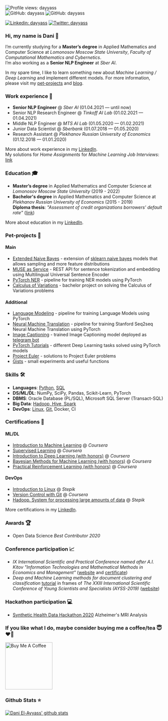 ![Profile views: dayyass](https://komarev.com/ghpvc/?username=dayyass&color=6aa6f8)<br>
![GitHub: dayyass](https://img.shields.io/github/followers/dayyass?style=social)
![GitHub: dayyass](https://img.shields.io/github/stars/dayyass?style=social)

[![Linkedin: dayyass](https://img.shields.io/badge/-Follow-black?style=social&logo=Linkedin)](https://www.linkedin.com/in/dayyass/)
[![Twitter: dayyass](https://img.shields.io/twitter/follow/d_ayyass?style=social&label=Follow)](https://twitter.com/d_ayyass)<br>

### Hi, my name is Dani 👋
I’m currently studying for a **Master’s degree** in Applied Mathematics and Computer Science at *Lomonosov Moscow State University*, *Faculty of Computational Mathematics and Cybernetics*.<br>
I’m also working as a **Senior NLP Engineer** at *Sber AI*.

In my spare time, I like to learn something new about *Machine Learning / Deep Learning* and implement different models. For more information, please visit my [pet-projects](https://github.com/dayyass#pet-projects-) and [blog](https://dayyass.github.io).

### Work experience 👔
- **Senior NLP Engineer** @ *Sber AI* (01.04.2021 — until now)
- Senior NLP Research Engineer @ *Tinkoff AI Lab* (01.02.2021 — 01.04.2021)
- Middle NLP Engineer @ *MTS AI Lab* (01.05.2020 — 01.02.2021)
- Junior Data Scientist @ *Sberbank* (01.07.2018 — 01.05.2020)
- Research Assistant @ *Plekhanov Russian University of Economics* (01.12.2018 — 01.01.2020)

More about work experience in my [LinkedIn](https://www.linkedin.com/in/dayyass/).<br>
My solutions for *Home Assignments* for *Machine Learning Job Interviews*: [link](https://github.com/dayyass/ml_interviews)

### Education 🎓
- **Master’s degree** in Applied Mathematics and Computer Science at *Lomonosov Moscow State University* (2019 - 2022)
- **Bachelor's degree** in Applied Mathematics and Computer Science at *Plekhanov Russian University of Economics* (2015 - 2019)<br>
**Diploma thesis**: *"Assessment of credit organizations borrowers' default rate"* ([link](https://github.com/dayyass/bachelor_diploma))

More about education in my [LinkedIn](https://www.linkedin.com/in/dayyass/).

### Pet-projects 🐾
#### Main
- [Extended Naive Bayes](https://github.com/dayyass/extended_naive_bayes) - extension of [sklearn naive bayes](http://scikit-learn.org/stable/modules/naive_bayes.html) models that allows sampling and more feature distributions
- [MUSE as Service](https://github.com/dayyass/muse_as_service) - REST API for sentence tokenization and embedding using Multilingual Universal Sentence Encoder
- [PyTorch NER](https://github.com/dayyass/pytorch_ner) - pipeline for training NER models using PyTorch
- [Calculus of Variations](https://github.com/dayyass/calculus_of_variations) - bachelor project on solving the Calculus of Variations problems
#### Additional
- [Language Modeling](https://github.com/dayyass/language_modeling) - pipeline for training Language Models using PyTorch
- [Neural Machine Translation](https://github.com/dayyass/neural_machine_translation) - pipeline for training Stanford Seq2seq Neural Machine Translation using PyTorch
- [Image Captioning](https://github.com/dayyass/image_captioning) - trained Image Captioning model deployed as [telegram bot](https://t.me/dayyass_image_captioning_bot)
- [PyTorch Tutorials](https://github.com/dayyass/pytorch_tutorials) - different Deep Learning tasks solved using PyTorch models
- [Project Euler](https://github.com/dayyass/project_euler) - solutions to Project Euler problems
- [Gists](https://gist.github.com/dayyass) - small experiments and useful functions

### Skills 🛠️
- **Languages**: [Python](https://www.coursera.org/account/accomplishments/certificate/NWZB93Q9CXY3), [SQL](https://www.coursera.org/account/accomplishments/certificate/VZE7GT5HHXNZ)
- **DS/ML/DL**:  NumPy, SciPy, Pandas, Scikit-Learn, PyTorch
- **DBMS**:      Oracle Database (PL/SQL), Microsoft SQL Server (Transact-SQL)
- **Big Data**:  [Hadoop, Hive, Spark](https://stepik.org/cert/166893)
- **DevOps**:    [Linux](https://stepik.org/cert/144831), [Git](https://www.coursera.org/account/accomplishments/certificate/8NLLEX6PAFUM), Docker, CI

### Certifications 📜
#### ML/DL
- [Introduction to Machine Learning](https://www.coursera.org/account/accomplishments/certificate/DPLHFXLT94L5) @ *Coursera*
- [Supervised Learning](https://www.coursera.org/account/accomplishments/certificate/AQTVYCMJEHRU) @ *Coursera*
- [Introduction to Deep Learning (with honors)](https://www.coursera.org/account/accomplishments/certificate/D4VMH74AJHHK) @ *Coursera*
- [Bayesian Methods for Machine Learning (with honors)](https://www.coursera.org/account/accomplishments/certificate/5R62SGB3G6GF) @ *Coursera*
- [Practical Reinforcement Learning (with honors)](https://www.coursera.org/account/accomplishments/certificate/AUVVSHZFH7XZ) @ *Coursera*
#### DevOps
- [Introduction to Linux](https://stepik.org/cert/144831) @ *Stepik*
- [Version Control with Git](https://www.coursera.org/account/accomplishments/certificate/8NLLEX6PAFUM) @ *Coursera*
- [Hadoop. System for processing large amounts of data](https://stepik.org/cert/166893) @ *Stepik*

More certifications in my [LinkedIn](https://www.linkedin.com/in/dayyass/).

### Awards 🏆
- Open Data Science *Best Contributor 2020*

### Conference participation 📈
- *IX International Scientific and Practical Conference named after A.I. Kitov "Information Technologies and Mathematical Methods in Economics and Management"* ([website](https://it-mm.rea.ru/eng) and [certificate](https://it-mm.rea.ru/uploads/arhiv/2019/sertificat/299.pdf))
- *Deep and Machine Learning methods for document clustering and classification* [tutorial](https://indico-hlit.jinr.ru/event/146/overview) in frames of *The XXIII International Scientific Conference of Young Scientists and Specialists (AYSS-2019)* ([website](https://indico.jinr.ru/event/756/))

### Hackathon participation 💻
- [Synthetic Health Data Hackathon 2020](https://github.com/dayyass/synthetic_health_data_hackathon_2020) Alzheimer's MRI Analysis

### If you like what I do, maybe consider buying me a coffee/tea 😇❤️‍🔥
<a href="https://www.buymeacoffee.com/dayyass" target="_blank"><img src="https://cdn.buymeacoffee.com/buttons/v2/default-red.png" alt="Buy Me A Coffee" width="150" ></a>

### Github Stats ⭐
[![Dani El-Ayyass' github stats](https://github-readme-stats.vercel.app/api?username=dayyass)](https://github.com/anuraghazra/github-readme-stats)
